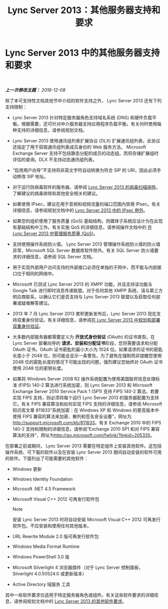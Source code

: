 ﻿---
title: Lync Server 2013：其他服务器支持和要求
TOCTitle: 其他服务器支持和要求
ms:assetid: 7622986b-abd6-4f45-8b5b-d5e2368521e8
ms:mtpsurl: https://technet.microsoft.com/zh-cn/library/Gg398577(v=OCS.15)
ms:contentKeyID: 49313291
ms.date: 12/10/2016
mtps_version: v=OCS.15
ms.translationtype: HT
---

# Lync Server 2013 中的其他服务器支持和要求

 

_**上一次修改主题：** 2016-12-08_

除了本可支持性文档其他节中介绍的软件支持之外， Lync Server 2013 还有下列支持限制：

  - Lync Server 2013 针对特定服务器角色支持域名系统 (DNS) 和硬件负载平衡。根据需要，还可针对中介服务器支持应用程序负载平衡。有关何时使用每种支持的详细信息，请参阅规划文档。

  - Lync Server 2013 使用通讯组列表扩展协议 (DLX) 扩展通讯组列表。此协议还指定了用于获取通讯组列表成员身份的 Web 服务方法。 Microsoft Exchange Server 支持不包括静态分配的成员的动态组。而将存储扩展组时评估的查询。DLX 不支持动态通讯组列表。

  - “启用用户向导”不支持将非英文字符自动转换为符合 SIP 的 URI，因此必须手动修改 SIP 地址。

  - 对于运行防病毒软件的服务器，请参阅 [Lync Server 2013 的病毒扫描排除](lync-server-2013-antivirus-scanning-exclusions.md)，了解建议的病毒排除和其他安全相关的建议。

  - 如果使用 IPsec，建议在用于音频和视频流量的端口范围内禁用 IPsec。有关详细信息，请参阅规划文档中的 [Lync Server 2013 中的 IPsec 例外](lync-server-2013-ipsec-exceptions.md)。

  - 如果您的组织使用了服务质量 (QoS) 基础结构，则媒体子系统应设计为在此现有基础结构中工作。有关实施 QoS 的详细信息，请参阅操作文档中的 [在 Lync Server 2013 中管理服务质量 (QoS)](lync-server-2013-managing-quality-of-service-qos.md)。

  - 支持使用操作系统防火墙。 Lync Server 2013 管理操作系统防火墙的防火墙异常，Microsoft SQL Server 数据库软件除外。有关 SQL Server 防火墙要求的详细信息，请参阅 SQL Server 文档。

  - 用于实现外部用户访问支持的外部接口必须在单独的子网中，而不能与内部接口位于相同的网络中。

  - Microsoft 已测试 Lync Server 2013 的 XMPP 功能，并且支持该功能与 Google Talk 进行即时消息传递联盟。对于任何其他 XMPP 系统，请与第三方供应商联系，以确认它们是否支持与 Lync Server 2013 联盟以及获取任何部署或疑难解答建议。

  - 2013 年 7 月 Lync Server 2013 累积更新发布后，Lync Server 2013 现在支持双重身份验证。有关详细信息，请参阅[在 Lync Server 2013 中规划和部署双重身份验证](lync-server-2013-planning-for-and-deploying-two-factor-authentication.md)。

  - 大多数内部服务器都需要定义为 **开放式身份验证** (OAuth) 的证书类型。在 Lync Server 部署向导的 **请求、安装和分配证书**阶段，您将需要请求和分配 OAuth 证书。OAuth 证书密匙的最小大小为 1024 位。如果请求的证书的密匙长度小于 2048 位，则可能会显示一条警告。为了避免在强制而非提醒您使用 2048 位的密匙长度的情况下可能出现的问题，强烈建议您始终对 OAuth 证书使用 2048 位的密钥长度。

  - 如果将 Windows Server 2008 R2 操作系统配置为使用美国联邦信息处理标准 (FIPS) 140-2 算法进行系统加密，则 Lync Server 2013 和 Microsoft Exchange Server 2010 Service Pack 1 (SP1) 支持 FIPS 140-2 算法。若要实现 FIPS 支持，则必须将每个运行 Lync Server 2013 的服务器配置为支持它。有关 FIPS 兼容算法和如何实现 FIPS 支持的详细信息，请参阅 Microsoft 知识库文章 811833“系统加密：在 Windows XP 和 Windows 的更高版本中使用 FIPS 兼容的算法来加密、散列和签名安全设置”，网址为 <http://support.microsoft.com/kb/811833>。有关 Exchange 2010 中的 FIPS 140-2 支持和限制的详细信息，请参阅“Exchange 2010 SP1 和对 FIPS 兼容算法的支持”，网址为<http://go.microsoft.com/fwlink/?linkid=205335>。

在部署之前或期间， Lync Server 2013 需要在特定组件上安装其他软件。这包括操作系统、可下载的软件以及在安装 Lync Server 2013 期间自动安装的软件可用的软件。下面列出了可能需要的其他软件：

  - Windows 更新

  - Windows Identity Foundation

  - Microsoft .NET 4.5 Framework

  - Microsoft Visual C++ 2012 可再发行软件包
    
    > [!NOTE]  
    > 安装 Lync Server 2013 时将自动安装 Microsoft Visual C++ 2012 可再发行软件包。不应安装和使用任何其他版本。
    


  - URL Rewrite Module 2.0 版可再发行软件包

  - Windows Media Format Runtime

  - Windows PowerShell 3.0 版

  - Microsoft Silverlight 4 浏览器插件（对于 Lync Server 控制面板，Silverlight 4.0.50524.0 或更新版本）

  - Active Directory 域服务 工具

其中一些软件要求仅适用于特定服务器角色或组件。有关这些软件要求的详细信息，请参阅规划文档中的 [Lync Server 2013 的其他软件要求](lync-server-2013-additional-software-requirements.md)。

